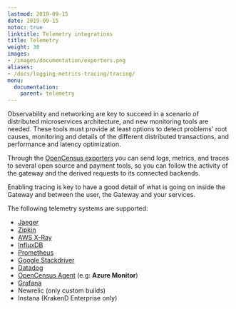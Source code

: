 ```yaml
---
lastmod: 2019-09-15
date: 2019-09-15
notoc: true
linktitle: Telemetry integrations
title: Telemetry
weight: 30
images:
- /images/documentation/exporters.png
aliases:
- /docs/logging-metrics-tracing/tracing/
menu:
  documentation:
    parent: telemetry
---
```

Observability and networking are key to succeed in a scenario of distributed microservices architecture, and new monitoring tools are needed. These tools must provide at least options to detect problems' root causes, monitoring and details of the different distributed transactions, and performance and latency optimization.

Through the [OpenCensus exporters](/docs/telemetry/opencensus/) you can send logs, metrics, and traces to several open source and payment tools, so you can follow the activity of the gateway and the derived requests to its connected backends.

Enabling tracing is key to have a good detail of what is going on inside the Gateway and between the user, the Gateway and your services.

The following telemetry systems are supported:

- [Jaeger](/docs/telemetry/jaeger)
- [Zipkin](/docs/telemetry/zipkin)
- [AWS X-Ray](/docs/telemetry/xray)
- [InfluxDB](/docs/telemetry/influxdb)
- [Prometheus](/docs/telemetry/prometheus)
- [Google Stackdriver](/docs/telemetry/stackdriver)
- [Datadog](/docs/telemetry/datadog)
- [OpenCensus Agent](/docs/telemetry/opencensus) (e.g: **Azure Monitor**)
- [Grafana](/docs/extended-metrics/grafana)
- Newrelic (only custom builds)
- Instana (KrakenD Enterprise only)

